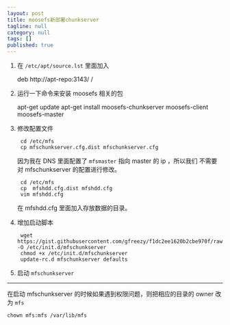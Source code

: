 ```yaml
---
layout: post
title: moosefs新部署chunkserver
tagline: null
category: null
tags: []
published: true
---
```


1. 在 `/etc/apt/source.lst` 里面加入

    deb     http://apt-repo:3143/ /
  

2. 运行一下命令来安装 moosefs 相关的包

    apt-get update
    apt-get install moosefs-chunkserver moosefs-client moosefs-master

3. 修改配置文件

        cd /etc/mfs
        cp mfschunkserver.cfg.dist mfschunkserver.cfg
    
    因为我在 DNS 里面配置了 `mfsmaster` 指向 master 的 ip ，所以我们
    不需要对 mfschunkserver 的配置进行修改。
    
        cd /etc/mfs
        cp  mfshdd.cfg.dist mfshdd.cfg
        vim mfshdd.cfg
      
    在 mfshdd.cfg 里面加入存放数据的目录。

4. 增加启动脚本

        wget https://gist.githubusercontent.com/gfreezy/f1dc2ee1620b2cbe970f/raw/65dce19ebd768571ce0f258916743ca4999e11fb/gistfile1.sh -O /etc/init.d/mfschunkserver
        chmod +x /etc/init.d/mfschunkserver
        update-rc.d mfschunkserver defaults

5. 启动 `mfschunkserver`



--------------------

在启动 mfschunkserver 的时候如果遇到权限问题，则把相应的目录的 owner 改为 `mfs`

    chown mfs:mfs /var/lib/mfs
  
